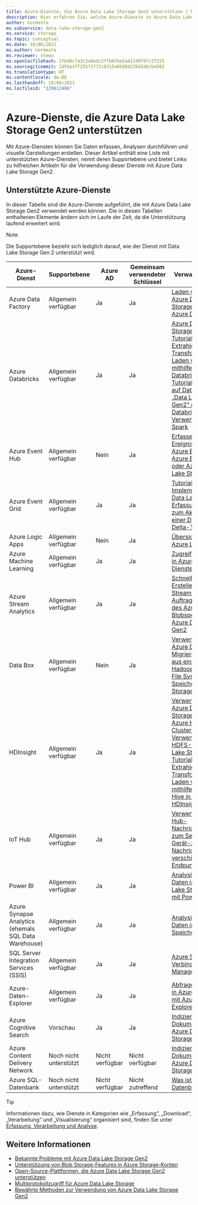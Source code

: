 ```yaml
---
title: Azure-Dienste, die Azure Data Lake Storage Gen2 unterstützen | Microsoft-Dokumentation
description: Hier erfahren Sie, welche Azure-Dienste in Azure Data Lake Storage Gen2 integriert werden.
author: normesta
ms.subservice: data-lake-storage-gen2
ms.service: storage
ms.topic: conceptual
ms.date: 10/06/2021
ms.author: normesta
ms.reviewer: stewu
ms.openlocfilehash: 1fbd0c7a3c2a6edc2ffb0f6a5a4124979fc27225
ms.sourcegitcommit: 1d56a3ff255f1f72c6315a0588422842dbcbe502
ms.translationtype: HT
ms.contentlocale: de-DE
ms.lasthandoff: 10/06/2021
ms.locfileid: "129612406"
---
```

# <a name="azure-services-that-support-azure-data-lake-storage-gen2"></a>Azure-Dienste, die Azure Data Lake Storage Gen2 unterstützen

Mit Azure-Diensten können Sie Daten erfassen, Analysen durchführen und visuelle Darstellungen erstellen. Dieser Artikel enthält eine Liste mit unterstützten Azure-Diensten, nennt deren Supportebene und bietet Links zu hilfreichen Artikeln für die Verwendung dieser Dienste mit Azure Data Lake Storage Gen2.

## <a name="supported-azure-services"></a>Unterstützte Azure-Dienste

In dieser Tabelle sind die Azure-Dienste aufgeführt, die mit Azure Data Lake Storage Gen2 verwendet werden können. Die in diesen Tabellen enthaltenen Elemente ändern sich im Laufe der Zeit, da die Unterstützung laufend erweitert wird.

> [!NOTE]
> Die Supportebene bezieht sich lediglich darauf, wie der Dienst mit Data Lake Storage Gen 2 unterstützt wird.

|Azure-Dienst |Supportebene |Azure AD |Gemeinsam verwendeter Schlüssel| Verwandte Artikel |
|---------------|-------------------|---|---|---|
|Azure Data Factory|Allgemein verfügbar|Ja|Ja|[Laden von Daten in Azure Data Lake Storage Gen2 mit Azure Data Factory](../../data-factory/load-azure-data-lake-storage-gen2.md?toc=%2fazure%2fstorage%2fblobs%2ftoc.json)|
|Azure Databricks|Allgemein verfügbar|Ja|Ja|[Azure Data Lake Storage Gen2](/azure/databricks/data/data-sources/azure/azure-datalake-gen2) <br> [Tutorial: Extrahieren, Transformieren und Laden von Daten mithilfe von Azure Databricks](/azure/databricks/scenarios/databricks-extract-load-sql-data-warehouse) <br>[Tutorial: Zugreifen auf Daten vom Typ „Data Lake Storage Gen2“ mit Azure Databricks unter Verwendung von Spark](data-lake-storage-use-databricks-spark.md)|
|Azure Event Hub|Allgemein verfügbar|Nein|Ja|[Erfassen von Ereignissen über Azure Event Hubs in Azure Blob Storage oder Azure Data Lake Storage](../../event-hubs/event-hubs-capture-overview.md)|
|Azure Event Grid|Allgemein verfügbar|Ja|Ja|[Tutorial: Implementieren des Data Lake-Erfassungsmusters zum Aktualisieren einer Databricks Delta-Tabelle](data-lake-storage-events.md)|
|Azure Logic Apps|Allgemein verfügbar|Nein|Ja|[Übersicht: Was ist Azure Logic Apps?](../../logic-apps/logic-apps-overview.md)|
|Azure Machine Learning|Allgemein verfügbar|Ja|Ja|[Zugreifen auf Daten in Azure Storage-Diensten](../../machine-learning/how-to-access-data.md)|
|Azure Stream Analytics|Allgemein verfügbar|Ja|Ja|[Schnellstart: Erstellen eines Stream Analytics-Auftrags mithilfe des Azure-Portals](../../stream-analytics/stream-analytics-quick-create-portal.md) <br> [Blobspeicher und Azure Data Lake Gen2](../../stream-analytics/stream-analytics-define-outputs.md)|
|Data Box|Allgemein verfügbar|Nein|Ja|[Verwenden von Azure Data Box zum Migrieren von Daten aus einem lokalen Hadoop Distributed File System-Speicher zu Azure Storage](data-lake-storage-migrate-on-premises-hdfs-cluster.md)|
|HDInsight |Allgemein verfügbar|Ja|Ja|[Verwenden von Azure Data Lake Storage Gen2 mit Azure HDInsight-Clustern](../../hdinsight/hdinsight-hadoop-use-data-lake-storage-gen2.md)<br>[Verwenden der HDFS-CLI mit Data Lake Storage Gen2](data-lake-storage-use-hdfs-data-lake-storage.md) <br>[Tutorial: Extrahieren, Transformieren und Laden von Daten mithilfe von Apache Hive in Azure HDInsight](data-lake-storage-tutorial-extract-transform-load-hive.md)|
|IoT Hub |Allgemein verfügbar|Ja|Ja|[Verwenden des IoT Hub-Nachrichtenroutings zum Senden von Gerät-zu-Cloud-Nachrichten an verschiedene Endpunkte](../../iot-hub/iot-hub-devguide-messages-d2c.md)|
|Power BI|Allgemein verfügbar|Ja|Ja|[Analysieren von Daten in Azure Data Lake Storage Gen2 mit Power BI](/power-query/connectors/datalakestorage)|
|Azure Synapse Analytics (ehemals SQL Data Warehouse)|Allgemein verfügbar|Ja|Ja|[Analysieren von Daten in einem Speicherkonto](../../synapse-analytics/get-started-analyze-storage.md)|
|SQL Server Integration Services (SSIS)|Allgemein verfügbar|Ja|Ja|[Azure Storage-Verbindungs-Manager](/sql/integration-services/connection-manager/azure-storage-connection-manager)|
|Azure-Daten-Explorer|Allgemein verfügbar|Ja|Ja|[Abfragen von Daten in Azure Data Lake mit Azure Data Explorer](/azure/data-explorer/data-lake-query-data)|
|Azure Cognitive Search|Vorschau|Ja|Ja|[Indizieren von Dokumenten in Azure Data Lake Storage Gen2](../../search/search-howto-index-azure-data-lake-storage.md)|
|Azure Content Delivery Network|Noch nicht unterstützt|Nicht verfügbar|Nicht verfügbar|[Indizieren von Dokumenten in Azure Data Lake Storage Gen2](../../cdn/cdn-overview.md)|
|Azure SQL-Datenbank|Noch nicht unterstützt|Nicht verfügbar|Nicht zutreffend|[Was ist Azure SQL-Datenbank?](../../azure-sql/database/sql-database-paas-overview.md)|

> [!TIP]
> Informationen dazu, wie Dienste in Kategorien wie „Erfassung“, „Download“, „Verarbeitung“ und „Visualisierung“ organisiert sind, finden Sie unter [Erfassung, Verarbeitung und Analyse](data-lake-storage-data-scenarios.md#ingest-process-and-analyze).

## <a name="see-also"></a>Weitere Informationen

- [Bekannte Probleme mit Azure Data Lake Storage Gen2](data-lake-storage-known-issues.md)
- [Unterstützung von Blob Storage-Features in Azure Storage-Konten](storage-feature-support-in-storage-accounts.md)
- [Open-Source-Plattformen, die Azure Data Lake Storage Gen2 unterstützen](data-lake-storage-supported-open-source-platforms.md)
- [Multiprotokollzugriff für Azure Data Lake Storage](data-lake-storage-multi-protocol-access.md)
- [Bewährte Methoden zur Verwendung von Azure Data Lake Storage Gen2](data-lake-storage-best-practices.md)